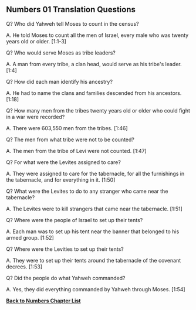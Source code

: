 ## Numbers 01 Translation Questions ##

Q? Who did Yahweh tell Moses to count in the census?

A. He told Moses to count all the men of Israel, every male who was twenty years old or older. [1:1-3]

Q? Who would serve Moses as tribe leaders?

A. A man from every tribe, a clan head, would serve as his tribe's leader. [1:4]

Q? How did each man identify his ancestry?

A. He had to name the clans and families descended from his ancestors. [1:18]

Q? How many men from the tribes twenty years old or older who could fight in a war were recorded?

A. There were 603,550 men from the tribes. [1:46]

Q? The men from what tribe were not to be counted?

A. The men from the tribe of Levi were not counted. [1:47]

Q? For what were the Levites assigned to care?

A. They were assigned to care for the tabernacle, for all the furnishings in the tabernacle, and for everything in it. [1:50]

Q? What were the Levites to do to any stranger who came near the tabernacle?

A. The Levites were to kill strangers that came near the tabernacle. [1:51]

Q? Where were the people of Israel to set up their tents?

A. Each man was to set up his tent near the banner that belonged to his armed group. [1:52]

Q? Where were the Levities to set up their tents?

A. They were to set up their tents around the tabernacle of the covenant decrees. [1:53]

Q? Did the people do what Yahweh commanded?

A. Yes, they did everything commanded by Yahweh through Moses. [1:54]

__[Back to Numbers Chapter List](./)__

